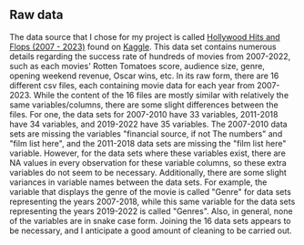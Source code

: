 ## Raw data

The data source that I chose for my project is called [Hollywood Hits and Flops (2007 - 2023)](https://www.kaggle.com/datasets/sujaykapadnis/hollywood-hits-and-flops-2007-2023/) found on [Kaggle](https://www.kaggle.com). This data set contains numerous details regarding the success rate of hundreds of movies from 2007-2022, such as each movies' Rotten Tomatoes score, audience size, genre, opening weekend revenue, Oscar wins, etc. In its raw form, there are 16 different csv files, each containing movie data for each year from 2007-2023. While the content of the 16 files are mostly similar with relatively the same variables/columns, there are some slight differences between the files. For one, the data sets for 2007-2010 have 33 variables, 2011-2018 have 34 variables, and 2019-2022 have 35 variables. The 2007-2010 data sets are missing the variables "financial source, if not The numbers" and "film list here", and the 2011-2018 data sets are missing the "film list here" variable. However, for the data sets where these variables exist, there are NA values in every observation for these variable columns, so these extra variables do not seem to be necessary. Additionally, there are some slight variances in variable names between the data sets. For example, the variable that displays the genre of the movie is called "Genre" for data sets representing the years 2007-2018, while this same variable for the data sets representing the years 2019-2022 is called "Genres". Also, in general, none of the variables are in snake case form. Joining the 16 data sets appears to be necessary, and I anticipate a good amount of cleaning to be carried out.


